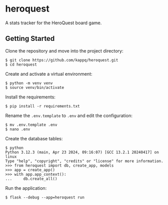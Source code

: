 # heroquest

A stats tracker for the HeroQuest board game.

## Getting Started

Clone the repository and move into the project directory:
```
$ git clone https://github.com/kappq/heroquest.git
$ cd heroquest
```

Create and activate a virtual environment:
```
$ python -m venv venv
$ source venv/bin/activate
```

Install the requirements:
```
$ pip install -r requirements.txt
```

Rename the `.env.template` to `.env` and edit the configuration:
```
$ mv .env.template .env
$ nano .env
```

Create the database tables:
```
$ python
Python 3.12.3 (main, Apr 23 2024, 09:16:07) [GCC 13.2.1 20240417] on linux
Type "help", "copyright", "credits" or "license" for more information.
>>> from heroquest import db, create_app, models
>>> app = create_app()
>>> with app.app_context():
...     db.create_all()
```

Run the application:
```
$ flask --debug --app=heroquest run
```
